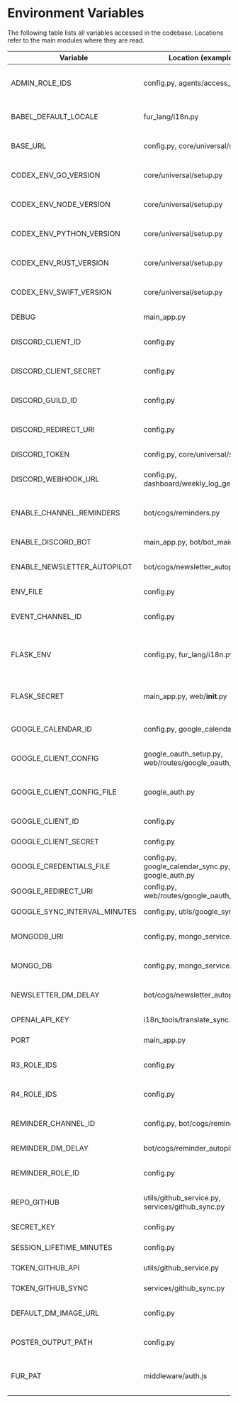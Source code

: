 # Environment Variables

The following table lists all variables accessed in the codebase. Locations refer to the main modules where they are read.

| Variable | Location (examples) | Purpose |
|----------|--------------------|---------|
| ADMIN_ROLE_IDS | config.py, agents/access_agent.py | Discord role IDs with admin privileges |
| BABEL_DEFAULT_LOCALE | fur_lang/i18n.py | Default locale for Flask-Babel |
| BASE_URL | config.py, core/universal/setup.py | Public application base URL |
| CODEX_ENV_GO_VERSION | core/universal/setup.py | Version hint for Go runtime |
| CODEX_ENV_NODE_VERSION | core/universal/setup.py | Version hint for Node runtime |
| CODEX_ENV_PYTHON_VERSION | core/universal/setup.py | Version hint for Python runtime |
| CODEX_ENV_RUST_VERSION | core/universal/setup.py | Version hint for Rust runtime |
| CODEX_ENV_SWIFT_VERSION | core/universal/setup.py | Version hint for Swift runtime |
| DEBUG | main_app.py | Enable debug mode |
| DISCORD_CLIENT_ID | config.py | Discord OAuth client ID |
| DISCORD_CLIENT_SECRET | config.py | Discord OAuth client secret |
| DISCORD_GUILD_ID | config.py | Discord guild/server ID |
| DISCORD_REDIRECT_URI | config.py | Redirect URI for Discord OAuth |
| DISCORD_TOKEN | config.py, core/universal/setup.py | Bot token for Discord |
| DISCORD_WEBHOOK_URL | config.py, dashboard/weekly_log_generator.py | Webhook for Discord messages |
| ENABLE_CHANNEL_REMINDERS | bot/cogs/reminders.py | Toggle reminder messages in channels |
| ENABLE_DISCORD_BOT | main_app.py, bot/bot_main.py | Start real Discord bot |
| ENABLE_NEWSLETTER_AUTOPILOT | bot/cogs/newsletter_autopilot.py | Enable newsletter cron |
| ENV_FILE | config.py | Path to `.env` file |
| EVENT_CHANNEL_ID | config.py | Optional event channel ID |
| FLASK_ENV | config.py, fur_lang/i18n.py | Flask environment (`production` or `development`) |
| FLASK_SECRET | main_app.py, web/__init__.py | Flask secret key if not set via `SECRET_KEY` |
| GOOGLE_CALENDAR_ID | config.py, google_calendar_sync.py | Google Calendar ID used for sync |
| GOOGLE_CLIENT_CONFIG | google_oauth_setup.py, web/routes/google_oauth_web.py | Path to Google client config JSON |
| GOOGLE_CLIENT_CONFIG_FILE | google_auth.py | Path to Google OAuth client config JSON |
| GOOGLE_CLIENT_ID | config.py | Google OAuth client ID |
| GOOGLE_CLIENT_SECRET | config.py | Google OAuth client secret |
| GOOGLE_CREDENTIALS_FILE | config.py, google_calendar_sync.py, google_auth.py | OAuth token storage path |
| GOOGLE_REDIRECT_URI | config.py, web/routes/google_oauth_web.py | OAuth redirect URI |
| GOOGLE_SYNC_INTERVAL_MINUTES | config.py, utils/google_sync_task.py | Interval for calendar sync |
| MONGODB_URI | config.py, mongo_service.py | MongoDB connection URI |
| MONGO_DB | config.py, mongo_service.py | MongoDB database name |
| NEWSLETTER_DM_DELAY | bot/cogs/newsletter_autopilot.py | Delay between DM sends |
| OPENAI_API_KEY | i18n_tools/translate_sync.py | OpenAI API authentication |
| PORT | main_app.py | HTTP server port |
| R3_ROLE_IDS | config.py | Discord role IDs for R3 group |
| R4_ROLE_IDS | config.py | Discord role IDs for R4 group |
| REMINDER_CHANNEL_ID | config.py, bot/cogs/reminders.py | Channel for reminder posts |
| REMINDER_DM_DELAY | bot/cogs/reminder_autopilot.py | Delay for DM reminders |
| REMINDER_ROLE_ID | config.py | Discord role for reminder pings |
| REPO_GITHUB | utils/github_service.py, services/github_sync.py | Default GitHub repository |
| SECRET_KEY | config.py | Flask session secret |
| SESSION_LIFETIME_MINUTES | config.py | Lifetime for user sessions |
| TOKEN_GITHUB_API | utils/github_service.py | GitHub API token |
| TOKEN_GITHUB_SYNC | services/github_sync.py | Token for sync service |
| DEFAULT_DM_IMAGE_URL | config.py | Default image for Discord DMs |
| POSTER_OUTPUT_PATH | config.py | Directory for generated posters |
| FUR_PAT | middleware/auth.js | Personal access token for Node middleware |

